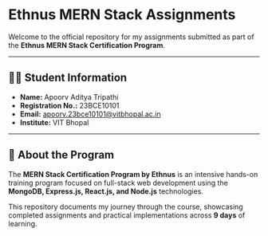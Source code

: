 # Ethnus MERN Stack Assignments

Welcome to the official repository for my assignments submitted as part of the **Ethnus MERN Stack Certification Program**.

---

## 👨‍🎓 Student Information

- **Name:** Apoorv Aditya Tripathi
- **Registration No.:** 23BCE10101
- **Email:** [apoorv.23bce10101@vitbhopal.ac.in](mailto:apoorv.23bce10101@vitbhopal.ac.in)  
- **Institute:** VIT Bhopal  

---

## 📝 About the Program

The **MERN Stack Certification Program by Ethnus** is an intensive hands-on training program focused on full-stack web development using the **MongoDB, Express.js, React.js, and Node.js** technologies.

This repository documents my journey through the course, showcasing completed assignments and practical implementations across **9 days** of learning.

